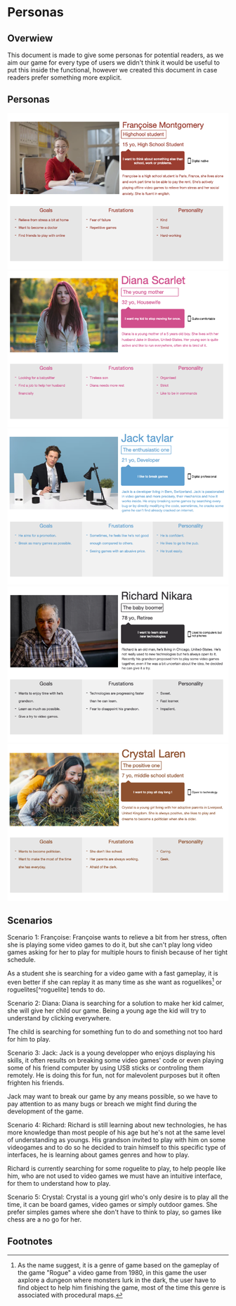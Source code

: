 # Personas

## Overwiew

This document is made to give some personas for potential readers, as we aim our game for every type of users we didn't think it would be useful to put this inside the functional, however we created this document in case readers prefer something more explicit.

## Personas

<img src="Images/Francoise.png">
<img src="Images/Diana.png">
<img src="Images/Jack.png">
<img src="Images/Richard.png">
<img src="Images/Crystal.png">

## Scenarios

Scenario 1: Françoise:
Françoise wants to relieve a bit from her stress, often she is playing some video games to do it, but she can't play long video games asking for her to play for multiple hours to finish because of her tight schedule.

As a student she is searching for a video game with a fast gameplay, it is even better if she can replay it as many time as she want as roguelikes[^roguelike] or roguelites[^roguelite] tends to do.

Scenario 2: Diana:
Diana is searching for a solution to make her kid calmer, she will give her child our game. Being a young age the kid will try to understand by clicking everywhere.

The child is searching for something fun to do and something not too hard for him to play.

Scenario 3: Jack:
Jack is a young developper who enjoys displaying his skills, it often results on breaking some video games' code or even playing some of his friend computer by using USB sticks or controling them remotely. He is doing this for fun, not for malevolent purposes but it often frighten his friends.

Jack may want to break our game by any means possible, so we have to pay attention to as many bugs or breach we might find during the development of the game.

Scenario 4: Richard:
Richard is still learning about new technologies, he has more knowledge than most people of his age but he's not at the same level of understanding as youngs. His grandson invited to play with him on some videogames and to do so he decided to train himself to this specific type of interfaces, he is learning about games genres and how to play.

Richard is currently searching for some roguelite to play, to help people like him, who are not used to video games we must have an intuitive interface, for them to understand how to play.

Scenario 5: Crystal:
Crystal is a young girl who's only desire is to play all the time, it can be board games, video games or simply outdoor games. She prefer simples games where she don't have to think  to play, so games like chess are a no go for her.

## Footnotes

[^roguelike]: As the name suggest, it is a genre of game based on the gameplay of the game "Rogue" a video game from 1980, in this game the user axplore a dungeon where monsters lurk in the dark, the user have to find object to help him finishing the game, most of the time this genre is associated with procedural maps.
